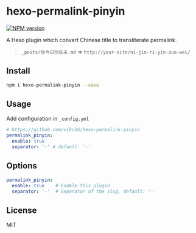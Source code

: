 # hexo-permalink-pinyin

[![NPM version](https://img.shields.io/npm/v/hexo-permalink-pinyin.svg?style=flat)](https://npmjs.org/package/hexo-permalink-pinyin)

A Hexo plugin which convert Chinese title to transliterate permalink.

> `_posts/你今日饮咗未.md` => `http://your-site/ni-jin-ri-yin-zuo-wei/`

## Install

```bash
npm i hexo-permalink-pinyin --save
```

## Usage

Add configuration in `_config.yml`

```yaml
# https://github.com/viko16/hexo-permalink-pinyin
permalink_pinyin:
  enable: true
  separator: '-' # default: '-'
```

## Options

```yaml
permalink_pinyin:
  enable: true    # Enable this plugin
  separator: '-'  # Separator of the slug, default: '-'
```

## License

MIT